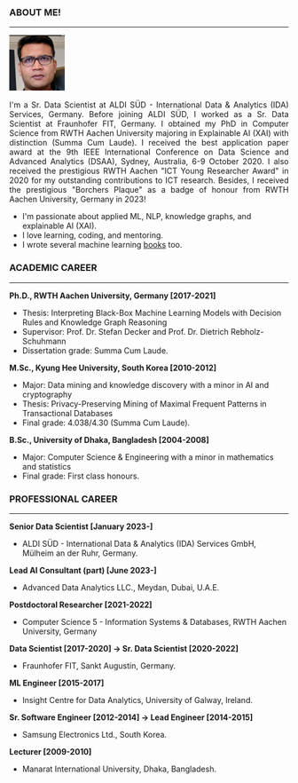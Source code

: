 ### ABOUT ME!
___
<img class="profile-picture" src="img/1664312512000.jpg" width="100">

<p style='text-align: justify;'> I'm a Sr. Data Scientist at ALDI SÜD - International Data & Analytics (IDA) Services, Germany. Before joining ALDI SÜD, I worked as a Sr. Data Scientist at Fraunhofer FIT, Germany. I obtained my PhD in Computer Science from RWTH Aachen University majoring in Explainable AI (XAI) with distinction (Summa Cum Laude). I received the best application paper award at the 9th IEEE International Conference on Data Science and Advanced Analytics (DSAA), Sydney, Australia, 6-9 October 2020. I also received the prestigious RWTH Aachen "ICT Young Researcher Award" in 2020 for my outstanding contributions to ICT research. Besides, I received the prestigious "Borchers Plaque" as a badge of honour from RWTH Aachen University, Germany in 2023! </p>

- I'm passionate about applied ML, NLP, knowledge graphs, and explainable AI (XAI). 
- I love learning, coding, and mentoring. 
- I wrote several machine learning [books](https://www.amazon.com/s?k=Md.+Rezaul+Karim&ref=nb_sb_noss) too.

### ACADEMIC CAREER
___
**Ph.D., RWTH Aachen University, Germany [2017-2021]**
- Thesis: Interpreting Black-Box Machine Learning Models with Decision Rules and Knowledge Graph Reasoning 
- Supervisor: Prof. Dr. Stefan Decker and Prof. Dr. Dietrich Rebholz-Schuhmann
- Dissertation grade: Summa Cum Laude.

**M.Sc., Kyung Hee University, South Korea [2010-2012]**
- Major: Data mining and knowledge discovery with a minor in AI and cryptography
- Thesis: Privacy-Preserving Mining of Maximal Frequent Patterns in Transactional Databases
- Final grade: 4.038/4.30 (Summa Cum Laude).

**B.Sc., University of Dhaka, Bangladesh [2004-2008]**
- Major: Computer Science & Engineering with a minor in mathematics and statistics
- Final grade: First class honours.

### PROFESSIONAL CAREER
___

**Senior Data Scientist [January 2023-]**
- ALDI SÜD - International Data & Analytics (IDA) Services GmbH, Mülheim an der Ruhr, Germany.
  
**Lead AI Consultant (part) [June 2023-]**
- Advanced Data Analytics LLC., Meydan, Dubai, U.A.E.
  
**Postdoctoral Researcher [2021-2022]**
- Computer Science 5 - Information Systems & Databases, RWTH Aachen University, Germany  

**Data Scientist [2017-2020] -> Sr. Data Scientist [2020-2022]**
- Fraunhofer FIT, Sankt Augustin, Germany. 

**ML Engineer [2015-2017]**
- Insight Centre for Data Analytics, University of Galway, Ireland. 

**Sr. Software Engineer [2012-2014] -> Lead Engineer [2014-2015]**
-  Samsung Electronics Ltd., South Korea.

**Lecturer [2009-2010]**
- Manarat International University, Dhaka, Bangladesh.
